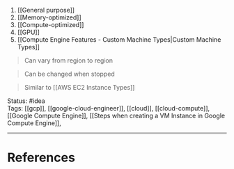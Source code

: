 1. [[General purpose]]
2. [[Memory-optimized]]
3. [[Compute-optimized]]
4. [[GPU]]
5. [[Compute Engine Features - Custom Machine Types|Custom Machine Types]]

> Can vary from region to region

> Can be changed when stopped

> Similar to [[AWS EC2 Instance Types]]

Status: #idea  
Tags:  [[gcp]], [[google-cloud-engineer]], [[cloud]], [[cloud-compute]], [[Google Compute Engine]], [[Steps when creating a VM Instance in Google Compute Engine]], 

---
# References